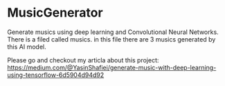 # MusicGenerator

Generate musics using deep learning and Convolutional Neural Networks.  <br />
There is a filed called musics. in this file there are 3 musics generated by this AI model.

Please go and checkout my articla about this project:
https://medium.com/@YasinShafiei/generate-music-with-deep-learning-using-tensorflow-6d5904d94d92
